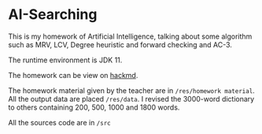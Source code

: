 # AI-Searching

This is my homework of Artificial Intelligence, talking about some algorithm such as MRV, LCV, Degree heuristic and forward checking and AC-3.

The runtime environment is JDK 11.

The homework can be view on [hackmd](https://hackmd.io/s/B18Eaxrt4).

The homework material given by the teacher are in `/res/homework material`. All the output data are placed `/res/data`. I revised the 3000-word dictionary to others containing 200, 500, 1000 and 1800 words.

All the sources code are in `/src`
